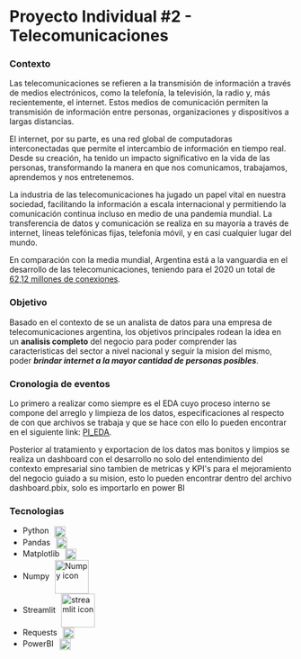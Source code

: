 # Proyecto Individual #2 - Telecomunicaciones

### **Contexto**

Las telecomunicaciones se refieren a la transmisión de información a través de medios electrónicos, como la telefonía, la televisión, la radio y, más recientemente, el internet. Estos medios de comunicación permiten la transmisión de información entre personas, organizaciones y dispositivos a largas distancias.

El internet, por su parte, es una red global de computadoras interconectadas que permite el intercambio de información en tiempo real. Desde su creación, ha tenido un impacto significativo en la vida de las personas, transformando la manera en que nos comunicamos, trabajamos, aprendemos y nos entretenemos.

La industria de las telecomunicaciones ha jugado un papel vital en nuestra sociedad, facilitando la información a escala internacional y permitiendo la comunicación continua incluso en medio de una pandemia mundial. La transferencia de datos y comunicación se realiza en su mayoría a través de internet, líneas telefónicas fijas, telefonía móvil, y en casi cualquier lugar del mundo. 

En comparación con la media mundial, Argentina está a la vanguardia en el desarrollo de las telecomunicaciones, teniendo para el 2020 un total de [62,12 millones de conexiones](https://www.datosmundial.com/america/argentina/telecomunicacion.php). 

### **Objetivo**

Basado en el contexto de se un analista de datos para una empresa de telecomunicaciones argentina, los objetivos principales rodean la idea en un **analisis completo** del negocio para poder comprender las caracteristicas del sector a nivel nacional y seguir la mision del mismo, poder ***brindar internet a la mayor cantidad de personas posibles***.

### **Cronologia de eventos**

Lo primero a realizar como siempre es el EDA cuyo proceso interno se compone del arreglo y limpieza de los datos, especificaciones al respecto de con que archivos se trabaja y que se hace con ello lo pueden encontrar en el siguiente link: [PI_EDA](https://pi2dataanalysis-q3u79xgfwedzd8paqbdk59.streamlit.app/).

Posterior al tratamiento y exportacion de los datos mas bonitos y limpios se realiza un dashboard con el desarrollo no solo del entendimiento del contexto empresarial sino tambien de metricas y KPI's para el mejoramiento del negocio guiado a su mision, esto lo pueden encontrar dentro del archivo dashboard.pbix, solo es importarlo en power BI

### **Tecnologias**

  - Python<image src="https://upload.wikimedia.org/wikipedia/commons/thumb/c/c3/Python-logo-notext.svg/1200px-Python-logo-notext.svg.png" width=20 align="center" style="margin-left:10px" alt="Python icon">
  - Pandas<image src="https://upload.wikimedia.org/wikipedia/commons/thumb/2/22/Pandas_mark.svg/225px-Pandas_mark.svg.png" width=20 align="center" style="margin-left:10px" alt="Pandas icon">
   - Matplotlib<image src="https://upload.wikimedia.org/wikipedia/commons/thumb/8/84/Matplotlib_icon.svg/2048px-Matplotlib_icon.svg.png" width=20 align="center" style="margin-left:10px" alt="Matplotlib icon">
  - Numpy<image src="https://upload.wikimedia.org/wikipedia/commons/thumb/3/31/NumPy_logo_2020.svg/1200px-NumPy_logo_2020.svg.png" width=60 align="center" style="margin-left:10px" alt="Numpy icon">
  - Streamlit<image src="https://images.datacamp.com/image/upload/v1640050215/image27_frqkzv.png" width=60 align="center" style="margin-left:10px" alt="streamlit icon">
  - Requests<image src="https://upload.wikimedia.org/wikipedia/commons/2/2c/Requests-logo.png" width=20 align="center" style="margin-left:10px" alt="Requests icon">
  - PowerBI<image src="https://www.uc3m.es/sdic/media/sdic/img/mediana/original/im_power-bi-pro---icono/im_power-bi-pro---icono.png" width=20 align="center" style="margin-left:10px" alt="PowerBI icon">
  